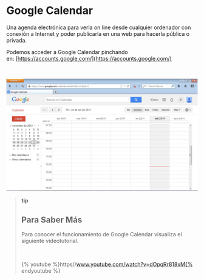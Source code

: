 
# Google Calendar

Una agenda electrónica para verla on line desde cualquier ordenador con conexión a Internet y poder publicarla en una web para hacerla pública o privada. 

Podemos acceder a Google Calendar pinchando en: [https://accounts.google.com/](https://accounts.google.com/)

 


![4.26. Google Calendar. Captura de pantalla.](img/google_calendar.jpg)

 
>**tip**
>## Para Saber Más
>
>Para conocer el funcionamiento de Google Calendar visualiza el siguiente videotutorial.
>
> 
>
>
>{% youtube %}https//www.youtube.com/watch?v=dOpqRr818xM{% endyoutube %}

